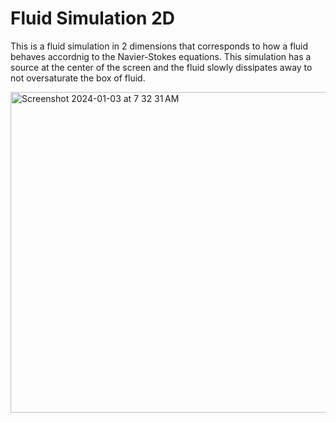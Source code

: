 # Fluid Simulation 2D
This is a fluid simulation in 2 dimensions that corresponds to how a fluid behaves accordnig to the Navier-Stokes equations.
This simulation has a source at the center of the screen and the fluid slowly dissipates away to not oversaturate the box of fluid.

<img width="513" alt="Screenshot 2024-01-03 at 7 32 31 AM" src="https://github.com/caseyhild/Fluid-Simulations/assets/44584719/43b54d70-8477-4794-a102-4a45a7e9ab94">
